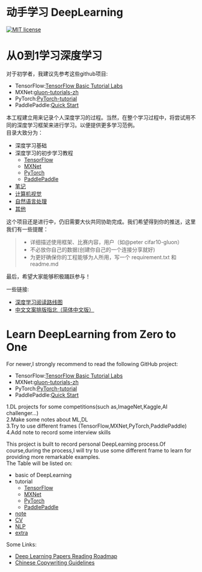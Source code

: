 # 动手学习 DeepLearning
[![MIT license](https://img.shields.io/dub/l/vibe-d.svg)](https://github.com/PeterChenYijie/DeepLearningZeroToALL/blob/master/LICENSE)

# 从0到1学习深度学习
对于初学者，我建议先参考这些github项目:   
* TensorFlow:[TensorFlow Basic Tutorial Labs](https://github.com/hunkim/DeepLearningZeroToAll)
* MXNet:[gluon-tutorials-zh](https://github.com/mli/gluon-tutorials-zh)
* PyTorch:[PyTorch-tutorial](https://github.com/yunjey/pytorch-tutorial)
* PaddlePaddle:[Quick Start](http://www.paddlepaddle.org/docs/develop/documentation/zh/getstarted/quickstart_cn.html)

本工程建立用来记录个人深度学习的过程。当然，在整个学习过程中，将尝试用不同的深度学习框架来进行学习。以便提供更多学习范例。  
目录大致分为：
* 深度学习基础
* 深度学习的初步学习教程 
    * [TensorFlow](Basic-Tutorial/TensorFlow)  
    * [MXNet](Basic-Tutorial/MXNet/gluon-basics)
    * [PyTorch](Basic-Tutorial/PyTorch/)
    * [PaddlePaddle](Basic-Tutorial/PaddlePaddle)
* [笔记](Note)     
* [计算机视觉](Computer-vision)
* [自然语言处理](Natural-language-processing)
* [其他](Extra)

这个项目还是进行中，仍旧需要大伙共同协助完成。我们希望得到你的推送，这里我们有一些提醒：

> * 详细描述使用框架、比赛内容，用户（如@peter cifar10-gluon）  
> * 不必放你自己的数据(创建你自己的一个连接分享就好)                   
> * 为更好确保你的工程能够为人所用，写一个 requirement.txt 和readme.md

最后，希望大家能够积极踊跃参与！  

一些链接:    
* [深度学习阅读路线图](https://github.com/songrotek/Deep-Learning-Papers-Reading-Roadmap)
* [中文文案排版指北（简体中文版）](Copywriting%20Guidelines.md)



# Learn DeepLearning from Zero to One

For newer,I strongly recommend to read the following GitHub project:  
* TensorFlow:[TensorFlow Basic Tutorial Labs](https://github.com/hunkim/DeepLearningZeroToAll)
* MXNet:[gluon-tutorials-zh](https://github.com/mli/gluon-tutorials-zh)
* PyTorch:[PyTorch-tutorial](https://github.com/yunjey/pytorch-tutorial)
* PaddlePaddle:[Quick Start](http://www.paddlepaddle.org/docs/develop/documentation/zh/getstarted/quickstart_cn.html)


1.DL projects for some competitions(such as,ImageNet,Kaggle,AI challenger...)  
2.Make some notes about ML,DL  
3.Try to use different frames (TensorFlow,MXNet,PyTorch,PaddlePaddle)  
4.Add note to record some interview skills


This project is built to record personal DeepLearning process.Of course,during the process,I will try to use some 
different frame to learn for providing more remarkable examples.  
The Table will be listed on:
* basic of DeepLearning
* tutorial
    * [TensorFlow](Basic-Tutorial/TensorFlow) 
    * [MXNet](Basic-Tutorial/MXNet/gluon-basics)
    * [PyTorch](Basic-Tutorial/PyTorch) 
    * [PaddlePaddle](Basic-Tutorial/PaddlePaddle)
* [note](Note)
* [CV](Computer-vision)
* [NLP](Natural-language-processing)
* [extra](Extra)


Some Links:    
* [Deep Learning Papers Reading Roadmap](https://github.com/songrotek/Deep-Learning-Papers-Reading-Roadmap)
* [Chinese Copywriting Guidelines](Copywriting%20Guidelines.en.md)
